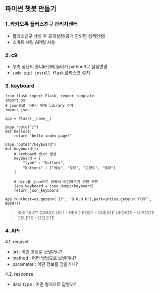## 파이썬 챗봇 만들기

### 1. 카카오톡 플러스친구 관리자센터

- 플러스친구 생성 후 공개설정(공개 안되면 검색안됨)
- 스마트 채팅 API형 사용

### 2. c9 

- 우측 상단의 톱니바퀴에 들어가 python3로 설정변경
- `sudo pip3 install flask` 플라스크 설치

### 3. keyboard

```python3
from flask import Flask, render_template
import os
# json으로 바꾸기 위해 library 추가
import json

app = Flask(__name__)

@app.route("/")
def hello():
    return "hello index page!"

@app.route("/keyboard")
def keyboard():
    # keyboard dict 생성
    keyboard = {
        "type" : "buttons",
        "buttons" : ["메뉴", "로또", "고양이", "영화"]
    }
    
    # dict를 json으로 바꿔서 리턴해주기 위한 코드
    json_keyboard = json.dumps(keyboard)
    return json_keyboard
    
app.run(host=os.getenv('IP', '0.0.0.0'),port=int(os.getenv('PORT', 8080)))

```
> RESTful?? (CRUD)
> GET - READ
> POST - CREATE
> UPDATE - UPDATE
> DELETE - DELETE

### 4. API

4.1. requset

- url : 어떤 경로로 보낼꺼니?
- method : 어떤 방법으로 보낼꺼니?
- parameter : 어떤 정보를 담을거니?
    
4.2. response

- data type : 어떤 형식으로 답할까?
